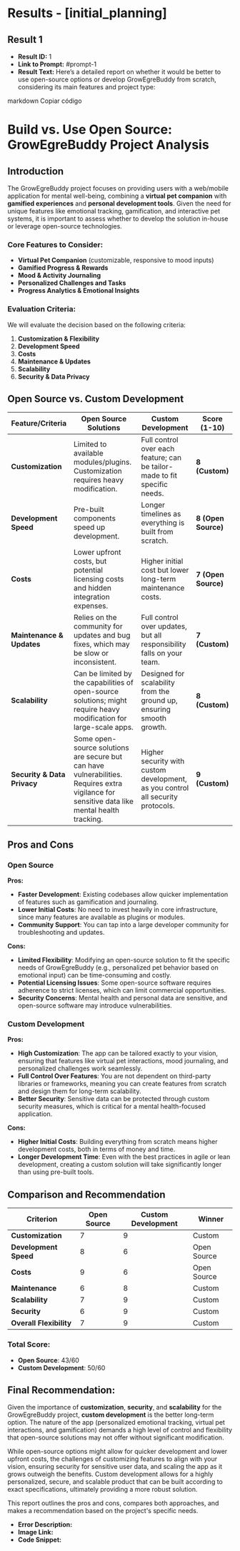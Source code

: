 # Results - [initial_planning]

## Result 1
* **Result ID:** 1
* **Link to Prompt:** #prompt-1
* **Result Text:** Here’s a detailed report on whether it would be better to use open-source options or develop GrowEgreBuddy from scratch, considering its main features and project type:

markdown
Copiar código
# Build vs. Use Open Source: GrowEgreBuddy Project Analysis

## Introduction
The GrowEgreBuddy project focuses on providing users with a web/mobile application for mental well-being, combining a **virtual pet companion** with **gamified experiences** and **personal development tools**. Given the need for unique features like emotional tracking, gamification, and interactive pet systems, it is important to assess whether to develop the solution in-house or leverage open-source technologies.

### Core Features to Consider:
- **Virtual Pet Companion** (customizable, responsive to mood inputs)
- **Gamified Progress & Rewards**
- **Mood & Activity Journaling**
- **Personalized Challenges and Tasks**
- **Progress Analytics & Emotional Insights**
  
### Evaluation Criteria:
We will evaluate the decision based on the following criteria:
1. **Customization & Flexibility**
2. **Development Speed**
3. **Costs**
4. **Maintenance & Updates**
5. **Scalability**
6. **Security & Data Privacy**

## Open Source vs. Custom Development

| Feature/Criteria          | Open Source Solutions                                    | Custom Development                                   | Score (1-10) |
|---------------------------|----------------------------------------------------------|------------------------------------------------------|--------------|
| **Customization**          | Limited to available modules/plugins. Customization requires heavy modification. | Full control over each feature; can be tailor-made to fit specific needs. | **8 (Custom)** |
| **Development Speed**      | Pre-built components speed up development.               | Longer timelines as everything is built from scratch. | **8 (Open Source)** |
| **Costs**                  | Lower upfront costs, but potential licensing costs and hidden integration expenses. | Higher initial cost but lower long-term maintenance costs. | **7 (Open Source)** |
| **Maintenance & Updates**  | Relies on the community for updates and bug fixes, which may be slow or inconsistent. | Full control over updates, but all responsibility falls on your team. | **7 (Custom)** |
| **Scalability**            | Can be limited by the capabilities of open-source solutions; might require heavy modification for large-scale apps. | Designed for scalability from the ground up, ensuring smooth growth. | **8 (Custom)** |
| **Security & Data Privacy**| Some open-source solutions are secure but can have vulnerabilities. Requires extra vigilance for sensitive data like mental health tracking. | Higher security with custom development, as you control all security protocols. | **9 (Custom)** |

## Pros and Cons

### **Open Source**
**Pros:**
- **Faster Development**: Existing codebases allow quicker implementation of features such as gamification and journaling.
- **Lower Initial Costs**: No need to invest heavily in core infrastructure, since many features are available as plugins or modules.
- **Community Support**: You can tap into a large developer community for troubleshooting and updates.

**Cons:**
- **Limited Flexibility**: Modifying an open-source solution to fit the specific needs of GrowEgreBuddy (e.g., personalized pet behavior based on emotional input) can be time-consuming and costly.
- **Potential Licensing Issues**: Some open-source software requires adherence to strict licenses, which can limit commercial opportunities.
- **Security Concerns**: Mental health and personal data are sensitive, and open-source software may introduce vulnerabilities.

### **Custom Development**
**Pros:**
- **High Customization**: The app can be tailored exactly to your vision, ensuring that features like virtual pet interactions, mood journaling, and personalized challenges work seamlessly.
- **Full Control Over Features**: You are not dependent on third-party libraries or frameworks, meaning you can create features from scratch and design them for long-term scalability.
- **Better Security**: Sensitive data can be protected through custom security measures, which is critical for a mental health-focused application.

**Cons:**
- **Higher Initial Costs**: Building everything from scratch means higher development costs, both in terms of money and time.
- **Longer Development Time**: Even with the best practices in agile or lean development, creating a custom solution will take significantly longer than using pre-built tools.

## Comparison and Recommendation

| Criterion                | Open Source       | Custom Development | Winner          |
|--------------------------|-------------------|--------------------|-----------------|
| **Customization**         | 7                 | 9                  | Custom          |
| **Development Speed**     | 8                 | 6                  | Open Source     |
| **Costs**                 | 9                 | 6                  | Open Source     |
| **Maintenance**           | 6                 | 8                  | Custom          |
| **Scalability**           | 7                 | 9                  | Custom          |
| **Security**              | 6                 | 9                  | Custom          |
| **Overall Flexibility**   | 7                 | 9                  | Custom          |

### Total Score:
- **Open Source**: 43/60
- **Custom Development**: 50/60

## Final Recommendation:
Given the importance of **customization**, **security**, and **scalability** for the GrowEgreBuddy project, **custom development** is the better long-term option. The nature of the app (personalized emotional tracking, virtual pet interactions, and gamification) demands a high level of control and flexibility that open-source solutions may not offer without significant modification.

While open-source options might allow for quicker development and lower upfront costs, the challenges of customizing features to align with your vision, ensuring security for sensitive user data, and scaling the app as it grows outweigh the benefits. Custom development allows for a highly personalized, secure, and scalable product that can be built according to exact specifications, ultimately providing a more robust solution.

This report outlines the pros and cons, compares both approaches, and makes a recommendation based on the project's specific needs.
* **Error Description:** 
* **Image Link:** 
* **Code Snippet:** 

